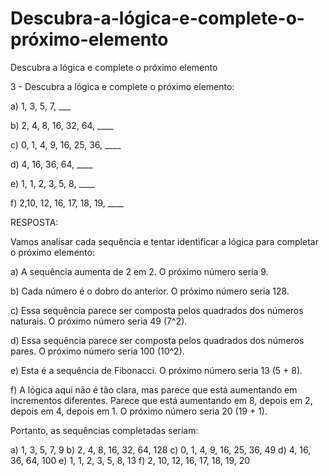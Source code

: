 # Descubra-a-lógica-e-complete-o-próximo-elemento

Descubra a lógica e complete o próximo elemento

3 - Descubra a lógica e complete o próximo elemento:


a) 1, 3, 5, 7, ___

b) 2, 4, 8, 16, 32, 64, ____

c) 0, 1, 4, 9, 16, 25, 36, ____

d) 4, 16, 36, 64, ____

e) 1, 1, 2, 3, 5, 8, ____

f) 2,10, 12, 16, 17, 18, 19, ____

RESPOSTA:

Vamos analisar cada sequência e tentar identificar a lógica para completar o próximo elemento:

a) A sequência aumenta de 2 em 2. O próximo número seria 9.

b) Cada número é o dobro do anterior. O próximo número seria 128.

c) Essa sequência parece ser composta pelos quadrados dos números naturais. O próximo número seria 49 (7^2).

d) Essa sequência parece ser composta pelos quadrados dos números pares. O próximo número seria 100 (10^2).

e) Esta é a sequência de Fibonacci. O próximo número seria 13 (5 + 8).

f) A lógica aqui não é tão clara, mas parece que está aumentando em incrementos diferentes. Parece que está aumentando em 8, depois em 2, depois em 4, depois em 1. O próximo número seria 20 (19 + 1).

Portanto, as sequências completadas seriam:

a) 1, 3, 5, 7, 9
b) 2, 4, 8, 16, 32, 64, 128
c) 0, 1, 4, 9, 16, 25, 36, 49
d) 4, 16, 36, 64, 100
e) 1, 1, 2, 3, 5, 8, 13
f) 2, 10, 12, 16, 17, 18, 19, 20
